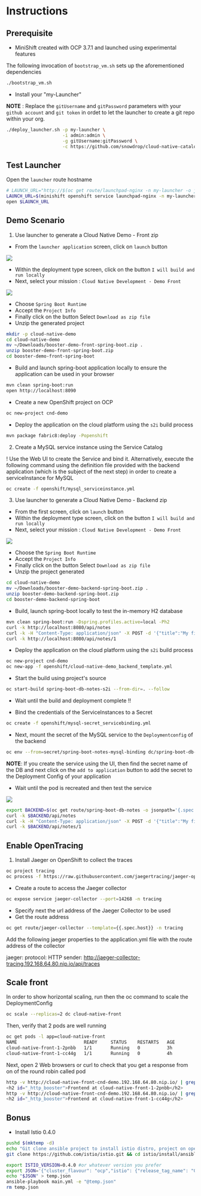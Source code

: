 # Instructions

## Prerequisite

- MiniShift created with OCP 3.7.1 and launched using experimental features

The following invocation of `bootstrap_vm.sh` sets up the aforementioned dependencies  

```bash
./bootstrap_vm.sh
```

- Install your "my-Launcher"

**NOTE** : Replace the `gitUsername` and `gitPassword` parameters with your `github account` and `git token` in ordet to let the launcher to create a git repo within your org.

```bash
./deploy_launcher.sh -p my-launcher \
                     -i admin:admin \
                     -g gitUsername:gitPassword \
                     -c https://github.com/snowdrop/cloud-native-catalog.git
```

## Test Launcher

Open the `launcher` route hostname

```bash
# LAUNCH_URL="http://$(oc get route/launchpad-nginx -n my-launcher -o jsonpath="{.spec.host}")"
LAUNCH_URL=$(minishift openshift service launchpad-nginx -n my-launcher --url)
open $LAUNCH_URL
```

## Demo Scenario

1) Use launcher to generate a Cloud Native Demo - Front zip

- From the `launcher application` screen, click on `launch` button

![](image/launcher.png)

- Within the deployment type screen, click on the button `I will build and run locally`
- Next, select your mission : `Cloud Native Development - Demo Front`

![](image/missions.png)

- Choose `Spring Boot Runtime`
- Accept the `Project Info`
- Finally click on the button Select `Download as zip file`
- Unzip the generated project
```bash
mkdir -p cloud-native-demo
cd cloud-native-demo
mv ~/Downloads/booster-demo-front-spring-boot.zip .
unzip booster-demo-front-spring-boot.zip
cd booster-demo-front-spring-boot
```

- Build and launch spring-boot application locally to ensure the application can be used in your browser
```bash
mvn clean spring-boot:run 
open http://localhost:8090
```
- Create a new OpenShift project on OCP
```bash
oc new-project cnd-demo
```
- Deploy the application on the cloud platform using the `s2i` build process
```bash
mvn package fabric8:deploy -Popenshift
```

2) Create a MySQL service instance using the Service Catalog

! Use the Web UI to create the Service and bind it. 
Alternatively, execute the following command using the definition file provided with the backend application (which is the subject of the next step) in order to create a serviceInstance for MySQL

```bash
oc create -f openshift/mysql_serviceinstance.yml
```


3) Use launcher to generate a Cloud Native Demo - Backend zip
   
- From the first screen, click on `launch` button
- Within the deployment type screen, click on the button `I will build and run locally`
- Next, select your mission : `Cloud Native Development - Demo Front`

![](image/missions.png)

- Choose the `Spring Boot Runtime`
- Accept the `Project Info`
- Finally click on the button Select `Download as zip file`
- Unzip the project generated
```bash
cd cloud-native-demo
mv ~/Downloads/booster-demo-backend-spring-boot.zip .
unzip booster-demo-backend-spring-boot.zip
cd booster-demo-backend-spring-boot
```
- Build, launch spring-boot locally to test the in-memory H2 database
```bash
mvn clean spring-boot:run -Dspring.profiles.active=local -Ph2
curl -k http://localhost:8080/api/notes 
curl -k -H "Content-Type: application/json" -X POST -d '{"title":"My first note","content":"Spring Boot is awesome!"}' http://localhost:8080/api/notes 
curl -k http://localhost:8080/api/notes/1
```

- Deploy the application on the cloud platform using the `s2i` build process
```bash
oc new-project cnd-demo
oc new-app -f openshift/cloud-native-demo_backend_template.yml
```

- Start the build using project's source
  
```bash
oc start-build spring-boot-db-notes-s2i --from-dir=. --follow
```
- Wait until the build and deployment complete !!

- Bind the credentials of the ServiceInstances to a Secret

```bash
oc create -f openshift/mysql-secret_servicebinding.yml
```

- Next, mount the secret of the MySQL service to the `Deploymentconfig` of the backend

```bash
oc env --from=secret/spring-boot-notes-mysql-binding dc/spring-boot-db-notes
```

**NOTE**: If you create the service using the UI, then find the secret name of the DB and next click on the `add to application` button
to add the secret to the Deployment Config of your application

- Wait until the pod is recreated and then test the service

![](image/front-db.png)

```bash
export BACKEND=$(oc get route/spring-boot-db-notes -o jsonpath='{.spec.host}' -n cnd-demo)
curl -k $BACKEND/api/notes 
curl -k -H "Content-Type: application/json" -X POST -d '{"title":"My first note","content":"Spring Boot is awesome!"}' $BACKEND/api/notes 
curl -k $BACKEND/api/notes/1
```
## Enable OpenTracing

1. Install Jaeger on OpenShift to collect the traces

```bash
oc project tracing
oc process -f https://raw.githubusercontent.com/jaegertracing/jaeger-openshift/master/all-in-one/jaeger-all-in-one-template.yml | oc create -f -
```

- Create a route to access the Jaeger collector

```bash
oc expose service jaeger-collector --port=14268 -n tracing
```

- Specify next the url address of the Jaeger Collector to be used
- Get the route address

```bash
oc get route/jaeger-collector --template={{.spec.host}} -n tracing 
```
    
Add the following jaeger properties to the application.yml file with the route address of the collector

jaeger:
  protocol: HTTP
  sender: http://jaeger-collector-tracing.192.168.64.80.nip.io/api/traces

## Scale front

In order to show horizontal scaling, run then the oc command to scale the DeploymentConfig

```bash
oc scale --replicas=2 dc cloud-native-front
```

Then, verify that 2 pods are well running

```bash
oc get pods -l app=cloud-native-front
NAME                         READY     STATUS    RESTARTS   AGE
cloud-native-front-1-2pnbb   1/1       Running   0          3h
cloud-native-front-1-cc44g   1/1       Running   0          4h
```

Next, open 2 Web browsers or curl to check that you get a response from on of the round robin called pod

```bash
http -v http://cloud-native-front-cnd-demo.192.168.64.80.nip.io/ | grep 'id="_http_booster"'
<h2 id="_http_booster">Frontend at cloud-native-front-1-2pnbb</h2>
http -v http://cloud-native-front-cnd-demo.192.168.64.80.nip.io/ | grep 'id="_http_booster"'
<h2 id="_http_booster">Frontend at cloud-native-front-1-cc44g</h2>
```

## Bonus

- Install Istio 0.4.0

```bash
pushd $(mktemp -d)
echo "Git clone ansible project to install istio distro, project on openshift"
git clone https://github.com/istio/istio.git && cd istio/install/ansible

export ISTIO_VERSION=0.4.0 #or whatever version you prefer
export JSON='{"cluster_flavour": "ocp","istio": {"release_tag_name": "0.4.0, "auth": false}}'
echo "$JSON" > temp.json
ansible-playbook main.yml -e "@temp.json"
rm temp.json
```

